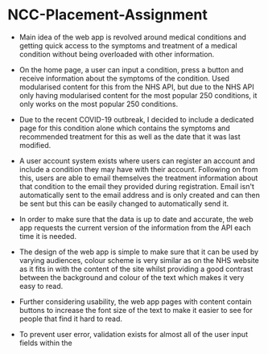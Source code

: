 # NCC-Placement-Assignment

- Main idea of the web app is revolved around medical conditions and getting quick access to the symptoms and treatment of a medical condition without being overloaded with other information.

- On the home page, a user can input a condition, press a button and receive information about the symptoms of the condition. Used modularised content for this from the NHS API, but due to the NHS API only having modularised 
content for the most popular 250 conditions, it only works on the most popular 250 conditions.

- Due to the recent COVID-19 outbreak, I decided to include a dedicated page for this condition alone which contains the symptoms and recommended treatment for this as well as the date that it was last modified. 

- A user account system exists where users can register an account and include a condition they may have with their account. Following on from this, users are able to email themselves the treatment information about that condition to the email they provided during registration. Email isn't automatically sent to the email address and is only created and can then be sent but this can be easily changed to automatically send it. 

- In order to make sure that the data is up to date and accurate, the web app requests the current version of the information from the API each time it is needed.

- The design of the web app is simple to make sure that it can be used by varying audiences, colour scheme is very similar as on the NHS website as it fits in with the content of the site whilst providing a good contrast
between the background and colour of the text which makes it very easy to read.

- Further considering usability, the web app pages with content contain buttons to increase the font size of the text to make it easier to see for people that find it hard to read.

- To prevent user error, validation exists for almost all of the user input fields within the 
